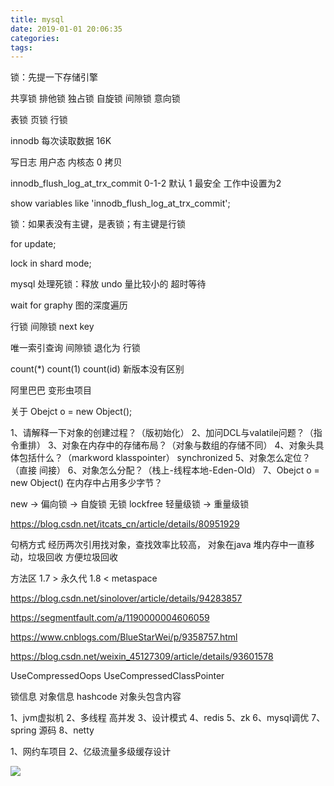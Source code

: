```yaml
---
title: mysql
date: 2019-01-01 20:06:35
categories:
tags:
---
```



锁：先提一下存储引擎

共享锁   排他锁 独占锁  自旋锁  间隙锁 意向锁

表锁  页锁  行锁

innodb 每次读取数据 16K

写日志  用户态 内核态   0 拷贝

innodb_flush_log_at_trx_commit 0-1-2 默认 1  最安全 工作中设置为2

show variables like 'innodb_flush_log_at_trx_commit';

锁：如果表没有主键，是表锁；有主键是行锁

for update; 

lock in shard mode;

mysql  处理死锁：释放 undo 量比较小的  超时等待


wait for graphy   图的深度遍历

行锁 间隙锁  next key  

唯一索引查询  间隙锁 退化为 行锁


count(*)  count(1)   count(id)  新版本没有区别

阿里巴巴 变形虫项目





关于 Obejct o = new Object();

1、请解释一下对象的创建过程？（版初始化）
2、加问DCL与valatile问题？（指令重排）
3、对象在内存中的存储布局？（对象与数组的存储不同）
4、对象头具体包括什么？（markword klasspointer）
   synchronized
5、对象怎么定位？（直接 间接）
6、对象怎么分配？（栈上-线程本地-Eden-Old）
7、Obejct o = new Object() 在内存中占用多少字节？


new -> 偏向锁 -> 自旋锁 无锁 lockfree 轻量级锁 -> 重量级锁

https://blog.csdn.net/itcats_cn/article/details/80951929

句柄方式 经历两次引用找对象，查找效率比较高，  对象在java 堆内存中一直移动，垃圾回收  方便垃圾回收

方法区   1.7 > 永久代       1.8 < metaspace

https://blog.csdn.net/sinolover/article/details/94283857

https://segmentfault.com/a/1190000004606059

https://www.cnblogs.com/BlueStarWei/p/9358757.html

https://blog.csdn.net/weixin_45127309/article/details/93601578

UseCompressedOops  UseCompressedClassPointer

锁信息  对象信息 hashcode   对象头包含内容


1、jvm虚拟机
2、多线程 高并发
3、设计模式
4、redis
5、zk
6、mysql调优
7、spring 源码
8、netty

1、网约车项目
2、亿级流量多级缓存设计

<img src="https://gitee.com/dongzl/article-images/raw/master/2020/红黑树.png">





